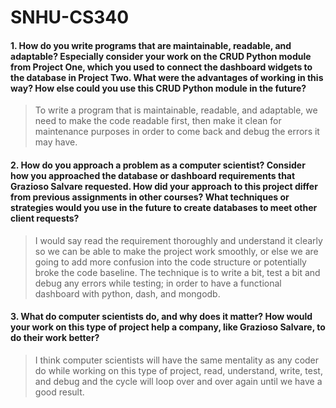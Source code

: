 # SNHU-CS340
#### 1. How do you write programs that are maintainable, readable, and adaptable? Especially consider your work on the CRUD Python module from Project One, which you used to connect the dashboard widgets to the database in Project Two. What were the advantages of working in this way? How else could you use this CRUD Python module in the future?
>  To write a program that is maintainable, readable, and adaptable, we need to make the code readable first, then make it clean for maintenance purposes in order to come back and debug the errors it may have. 
#### 2. How do you approach a problem as a computer scientist? Consider how you approached the database or dashboard requirements that Grazioso Salvare requested. How did your approach to this project differ from previous assignments in other courses? What techniques or strategies would you use in the future to create databases to meet other client requests?
> I would say read the requirement thoroughly and understand it clearly so we can be able to make the project work smoothly, or else we are going to add more confusion into the code structure or potentially broke the code baseline. The technique is to write a bit, test a bit and debug any errors while testing; in order to have a functional dashboard with python, dash, and mongodb. 
#### 3. What do computer scientists do, and why does it matter? How would your work on this type of project help a company, like Grazioso Salvare, to do their work better?
> I think computer scientists will have the same mentality as any coder do while working on this type of project, read, understand, write, test, and debug and the cycle will loop over and over again until we have a good result. 
